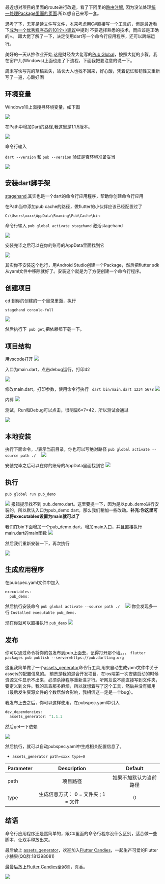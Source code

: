 最近想对项目的里面的route进行改造，看了下阿里的[路由注解](https://github.com/alibaba-flutter/annotation_route), 因为没法处理[统一处理Package里面的页面](https://github.com/alibaba-flutter/annotation_route/issues/7).所以想自己来写一套。

思考了下，无非是读文件写文件，本来考虑用C#直接写一个工具的，但是最近看下[成为一个优秀程序员的101个小建议](https://juejin.im/post/6844903890744246280)中提到 不要选择熟悉的技术，而应该是正确的⭐。 跟大佬了解了一下，决定使用dart写一个命令行应用程序，还可以跨端运行。

美好的一天从抄作业开始,这是财经龙大佬写的[Pub Global](https://www.kikt.top/posts/flutter/dart/bin/pub-global/)，按照大佬的步骤，我在窗户儿(Windows)上面也走了下流程，下面我把要注意的说一下。

周末写快写完的草稿丢失，站长大人也找不回来，好心酸，凭着记忆和韧性又重新写了一遍，心酸好困

## 环境变量

Windows10上面搜寻环境变量，如下图

![](https://user-gold-cdn.xitu.io/2019/8/12/16c8525b7f13af6b?w=584&h=764&f=png&s=76306)

在Path中增加Dart的路径,我这里是1.1.5版本。

![](https://user-gold-cdn.xitu.io/2019/8/12/16c8526c1223f404?w=544&h=73&f=png&s=4815)

命令行输入

`dart --version` 和 `pub --version` 验证是否环境准备妥当

![](https://user-gold-cdn.xitu.io/2019/8/12/16c8529329eb4b96?w=1181&h=176&f=png&s=23710)

## 安装dart脚手架

[stagehand](https://pub.flutter-io.cn/packages/stagehand),其实也是一个dart的命令行应用程序，帮助你创建命令行应用

在Path当中添加pub cache的路径，做flutter的小伙伴应该已经配置过了

`C:\Users\xxxx\AppData\Roaming\Pub\Cache\bin`

命令行输入
`pub global activate stagehand` 激活stagehand

![](https://user-gold-cdn.xitu.io/2019/8/12/16c8533b31ddb39b?w=682&h=502&f=png&s=60128)

安装完毕之后可以在你的账号的AppData里面找到它

![](https://user-gold-cdn.xitu.io/2019/8/12/16c85351633a725d?w=547&h=249&f=png&s=16349)

其实你不安装这个也行，用Android Studio创建一个Package，然后把flutter sdk从yaml文件中移除就好了。安装这个就是为了方便创建一个命令行程序。

## 创建项目

cd 到你的创建的一个目录里面，执行

`stagehand console-full`

![](https://user-gold-cdn.xitu.io/2019/8/12/16c854b98b579f2e?w=648&h=418&f=png&s=61358)

然后执行下` pub get`,把依赖都下载一下。

## 项目结构

用vscode打开
![](https://user-gold-cdn.xitu.io/2019/8/12/16c85876cda6e10a?w=701&h=747&f=png&s=61297)

入口为main.dart，点击debug运行，打印42

![](https://user-gold-cdn.xitu.io/2019/8/12/16c859266b58bc05?w=852&h=409&f=png&s=44567)

修改main.dart，打印参数，使用命令行执行
` dart bin/main.dart 1234 5678`
![](https://user-gold-cdn.xitu.io/2019/8/12/16c8594ea7aa9843?w=835&h=618&f=png&s=107211)

内裤
![](https://user-gold-cdn.xitu.io/2019/8/12/16c858d89c73222a?w=530&h=229&f=png&s=17520)

测试，Run和Debug可以点击，很明显6*7=42，所以测试会通过

![](https://user-gold-cdn.xitu.io/2019/8/12/16c858ead0045783?w=1281&h=446&f=png&s=58504)

## 本地安装

执行下面命令，./表示当前目录，你也可以写绝对路径
`pub global activate --source path ./  `
![](https://user-gold-cdn.xitu.io/2019/8/12/16c8598ce53c90bb?w=801&h=129&f=png&s=42719)

安装完毕之后可以在你的账号的AppData里面找到它
![](https://user-gold-cdn.xitu.io/2019/8/12/16c859a2d99d8314?w=538&h=290&f=png&s=19444)

## 执行

`pub global run pub_demo`

![](https://user-gold-cdn.xitu.io/2019/8/12/16c859dda4e5ff2d?w=611&h=81&f=png&s=13826)
报错提示找不到 pub_demo.dart。这里要提一下，因为是以pub_demo进行安装的，所以默认入口为pub_demo.dart，那么我们稍加一些改动。**补充:你这里可以将executables设置为main就可以了**

我们在bin下面增加一个pub_demo.dart，增加main入口，并且直接执行main.dart的main函数
![](https://user-gold-cdn.xitu.io/2019/8/12/16c859fd3b2e1955?w=1200&h=412&f=png&s=68298)

然后我们重新安装一下，再次执行

![](https://user-gold-cdn.xitu.io/2019/8/12/16c85a27740c1e33?w=827&h=178&f=png&s=25862)

## 生成应用程序

在pubspec.yaml文件中加入

```dart
executables:
  pub_demo:
```
然后执行安装命令
`pub global activate --source path ./  `
![](https://user-gold-cdn.xitu.io/2019/8/12/16c85a7b2085b919?w=820&h=198&f=png&s=30477)
你会发现多一行
`Installed executable pub_demo.`

现在你就可以直接执行
`pub_demo`
![](https://user-gold-cdn.xitu.io/2019/8/12/16c85a9a8e25d4a8?w=497&h=115&f=png&s=12093)

## 发布

你可以通过命令将你的包发布到pub上面去，记得打开那个墙。。。
`flutter packages pub publish --server=https://pub.dartlang.org`

这里我简单做了一个[assets_generator](https://github.com/fluttercandies/assets_generator)命令行工具,用来自动生成yaml文件中关于assets的配置信息的。
前景是我的混合开发项目，在ios端第一次安装启动的时候资源文件显示不出来，必须杀掉程序重新进才行。听网友说不能直接写到文件夹，要定义到文件。我的乖乖那多麻烦，所以就想着写了这个工具，然后并没有卵用（最后发生资源文件的个数居然会影响，我相信这一定是一个bug）。

我发布上去之后，你可以这样使用，在pubspec.yaml中引入
```dart
dev_dependencies:
  assets_generator: ^1.1.1 
```
然后get一下依赖

![](https://user-gold-cdn.xitu.io/2019/8/12/16c85b6f382cd0fa?w=607&h=196&f=png&s=28280)

然后执行，就可以自动pubspec.yaml中生成相关配置信息了。

- `assets_generator path=xxxx type=0`

| Parameter |       Description        |      Default      |
| --------- | :----------------------: | :---------------: |
| path      |    项目路径     | 如果不加默认为当前路径 |
| type  | 生成信息方式： 0 = 文件夹 ; 1 = 文件 |         0         |



## 结语

命令行应用程序还是蛮简单的，跟C#里面的命令行程序没什么区别，适合做一些脚本，让双手释放出来。

最后放上 [assets_generator](https://github.com/fluttercandies/assets_generator)，欢迎加入[Flutter Candies](https://github.com/fluttercandies)，一起生产可爱的Flutter 小糖果(QQ群:181398081)

最最后放上[Flutter Candies](https://github.com/fluttercandies)全家桶，真香。

![](https://user-gold-cdn.xitu.io/2019/5/29/16b02e0775f4af97?w=1920&h=1920&f=png&s=131155)




